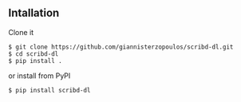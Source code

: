 ## Intallation

Clone it

```
$ git clone https://github.com/giannisterzopoulos/scribd-dl.git
$ cd scribd-dl
$ pip install .
```


or install from PyPI

`$ pip install scribd-dl`
